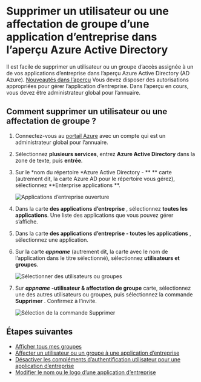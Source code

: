 <properties
    pageTitle="Supprimer un utilisateur ou groupe d’une affectation d’une application d’entreprise dans l’aperçu Azure Active Directory | Microsoft Azure"
    description="Comment faire pour supprimer l’affectation de l’accès d’un utilisateur ou un groupe à partir d’une application d’entreprise dans Azure Active Directory"
    services="active-directory"
    documentationCenter=""
    authors="curtand"
    manager="femila"
    editor=""/>

<tags
    ms.service="active-directory"
    ms.workload="identity"
    ms.tgt_pltfrm="na"
    ms.devlang="na"
    ms.topic="article"
    ms.date="09/30/2016"
    ms.author="curtand"/>


# <a name="remove-a-user-or-group-assignment-from-an-enterprise-app-in-azure-active-directory-preview"></a>Supprimer un utilisateur ou une affectation de groupe d’une application d’entreprise dans l’aperçu Azure Active Directory

Il est facile de supprimer un utilisateur ou un groupe d’accès assignée à un de vos applications d’entreprise dans l’aperçu Azure Active Directory (AD Azure). [Nouveautés dans l’aperçu](active-directory-preview-explainer.md) Vous devez disposer des autorisations appropriées pour gérer l’application d’entreprise. Dans l’aperçu en cours, vous devez être administrateur global pour l’annuaire.

## <a name="how-do-i-remove-a-user-or-group-assignment"></a>Comment supprimer un utilisateur ou une affectation de groupe ?

1. Connectez-vous au [portail Azure](https://portal.azure.com) avec un compte qui est un administrateur global pour l’annuaire.

2. Sélectionnez **plusieurs services**, entrez **Azure Active Directory** dans la zone de texte, puis **entrée**.

3. Sur le *nom du répertoire *Azure Active Directory - ** ** carte (autrement dit, la carte Azure AD pour le répertoire vous gérez), sélectionnez **Enterprise applications **.

    ![Applications d’entreprise ouverture](./media/active-directory-coreapps-remove-assignment-user-azure-portal/open-enterprise-apps.png)

4. Dans la carte **des applications d’entreprise** , sélectionnez **toutes les applications**. Une liste des applications que vous pouvez gérer s’affiche.

5. Dans la carte **des applications d’entreprise - toutes les applications** , sélectionnez une application.

6. Sur la carte ***appname*** (autrement dit, la carte avec le nom de l’application dans le titre sélectionné), sélectionnez **utilisateurs et groupes**.

    ![Sélectionner des utilisateurs ou groupes](./media/active-directory-coreapps-remove-assignment-user-azure-portal/remove-app-users.png)

7. Sur ***appname*** **-utilisateur & affectation de groupe** carte, sélectionnez une des autres utilisateurs ou groupes, puis sélectionnez la commande **Supprimer** . Confirmez à l’invite.

    ![Sélection de la commande Supprimer](./media/active-directory-coreapps-remove-assignment-user-azure-portal/remove-users.png)

## <a name="next-steps"></a>Étapes suivantes

- [Afficher tous mes groupes](active-directory-groups-view-azure-portal.md)
- [Affecter un utilisateur ou un groupe à une application d’entreprise](active-directory-coreapps-assign-user-azure-portal.md)
- [Désactiver les compléments d’authentification utilisateur pour une application d’entreprise](active-directory-coreapps-disable-app-azure-portal.md)
- [Modifier le nom ou le logo d’une application d’entreprise](active-directory-coreapps-change-app-logo-user-azure-portal.md)
